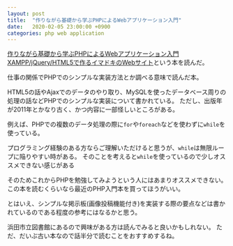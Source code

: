 ```yaml
---
layout: post
title:  "作りながら基礎から学ぶPHPによるWebアプリケーション入門"
date:   2020-02-05 23:00:00 +0900
categories: php web application
---
```


[作りながら基礎から学ぶPHPによるWebアプリケーション入門XAMPP/jQuery/HTML5で作るイマドキのWebサイト](https://www.amazon.co.jp/%E4%BD%9C%E3%82%8A%E3%81%AA%E3%81%8C%E3%82%89%E5%9F%BA%E7%A4%8E%E3%81%8B%E3%82%89%E5%AD%A6%E3%81%B6PHP%E3%81%AB%E3%82%88%E3%82%8BWeb%E3%82%A2%E3%83%97%E3%83%AA%E3%82%B1%E3%83%BC%E3%82%B7%E3%83%A7%E3%83%B3%E5%85%A5%E9%96%80XAMPP-jQuery-HTML5%E3%81%A7%E4%BD%9C%E3%82%8B%E3%82%A4%E3%83%9E%E3%83%89%E3%82%AD%E3%81%AEWe-%E6%B8%85%E9%87%8E-%E5%85%8B%E8%A1%8C/dp/4798030589)という本を読んだ。

仕事の関係でPHPでのシンプルな実装方法とか調べる意味で読んだ本。

HTML5の話やAjaxでのデータのやり取り、MySQLを使ったデータベース周りの処理の話などPHPでのシンプルな実装について書かれている。
ただし、出版年が2011年とかなり古く、かつ内容に一部怪しいところがある。

例えば、PHPでの複数のデータ処理の際に`for`や`foreach`などを使わずに`while`を使っている。

プログラミング経験のある方ならご理解いただけると思うが、`while`は無限ループに陥りやすい時がある。
そのことを考えると`while`を使っているので少しオススメできない感じがある

そのためこれからPHPを勉強してみようという人にはあまりオススメできない。この本を読むくらいなら最近のPHP入門本を買ってほうがいい。

とはいえ、シンプルな掲示板(画像投稿機能付き)を実装する際の要点などは書かれているのである程度の参考にはなるかと思う。

浜田市立図書館にあるので興味がある方は読んでみると良いかもしれない。
ただ、だいぶ古い本なので話半分で読むことをおすすめするね。